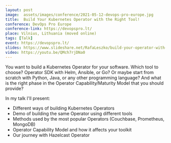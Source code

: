 ```yaml
---
layout: post
image:  assets/images/conference/2021-05-12-devops-pro-europe.jpg
title:  Build Your Kubernetes Operator with the Right Tool!
conference: DevOps Pro Europe
conference-link: https://devopspro.lt/
place: Vilnius, Lithuania (moved online)
tags: [Talk]
event: https://devopspro.lt/
slides: https://www.slideshare.net/RafaLeszko/build-your-operator-with-the-right-tool
video: https://youtu.be/QMch7rjDNa0
---
```


You want to build a Kubernetes Operator for your software. Which tool to choose? Operator SDK with Helm, Ansible, or Go? Or maybe start from scratch with Python, Java, or any other programming language? And what is the right phase in the Operator Capability/Maturity Model that you should provide?

In my talk I'll present:
- Different ways of building Kubernetes Operators
- Demo of building the same Operator using different tools
- Methods used by the most popular Operators (Couchbase, Prometheus, MongoDB)
- Operator Capability Model and how it affects your toolkit
- Our journey with Hazelcast Operator

